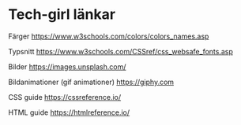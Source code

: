 # Tech-girl länkar

Färger
https://www.w3schools.com/colors/colors_names.asp

Typsnitt
https://www.w3schools.com/CSSref/css_websafe_fonts.asp

Bilder
https://images.unsplash.com/

Bildanimationer (gif animationer)
https://giphy.com

CSS guide
https://cssreference.io/

HTML guide
https://htmlreference.io/

